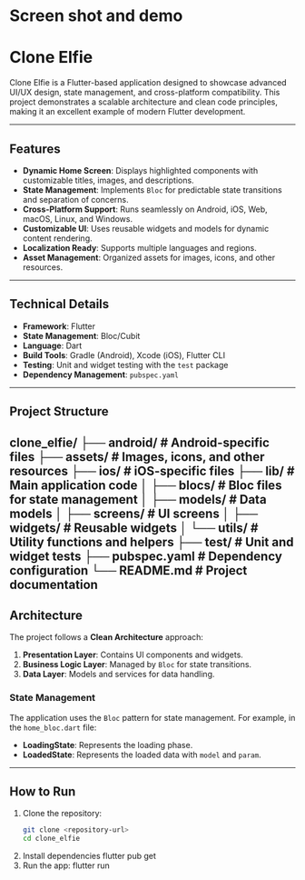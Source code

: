 # Screen shot and demo



# Clone Elfie

Clone Elfie is a Flutter-based application designed to showcase advanced UI/UX design, state management, and cross-platform compatibility. This project demonstrates a scalable architecture and clean code principles, making it an excellent example of modern Flutter development.

---

## Features

- **Dynamic Home Screen**: Displays highlighted components with customizable titles, images, and descriptions.
- **State Management**: Implements `Bloc` for predictable state transitions and separation of concerns.
- **Cross-Platform Support**: Runs seamlessly on Android, iOS, Web, macOS, Linux, and Windows.
- **Customizable UI**: Uses reusable widgets and models for dynamic content rendering.
- **Localization Ready**: Supports multiple languages and regions.
- **Asset Management**: Organized assets for images, icons, and other resources.

---

## Technical Details

- **Framework**: Flutter
- **State Management**: Bloc/Cubit
- **Language**: Dart
- **Build Tools**: Gradle (Android), Xcode (iOS), Flutter CLI
- **Testing**: Unit and widget testing with the `test` package
- **Dependency Management**: `pubspec.yaml`

---

## Project Structure
clone_elfie/ 
├── android/ # Android-specific files 
├── assets/ # Images, icons, and other resources 
├── ios/ # iOS-specific files 
├── lib/ # Main application code 
│ 
├── blocs/ # Bloc files for state management 
│ 
├── models/ # Data models 
│ 
├── screens/ # UI screens 
│ 
├── widgets/ # Reusable widgets 
│ 
└── utils/ # Utility functions and helpers 
├── test/ # Unit and widget tests 
├── pubspec.yaml # Dependency configuration 
└── README.md # Project documentation
---

## Architecture

The project follows a **Clean Architecture** approach:

1. **Presentation Layer**: Contains UI components and widgets.
2. **Business Logic Layer**: Managed by `Bloc` for state transitions.
3. **Data Layer**: Models and services for data handling.

### State Management

The application uses the `Bloc` pattern for state management. For example, in the `home_bloc.dart` file:

- **LoadingState**: Represents the loading phase.
- **LoadedState**: Represents the loaded data with `model` and `param`.

---

## How to Run

1. Clone the repository:
   ```bash
   git clone <repository-url>
   cd clone_elfie

2. Install dependencies
    flutter pub get
3. Run the app:
    flutter run
